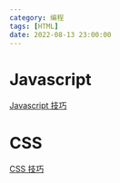 ```yaml
---
category: 编程 
tags: [HTML]
date: 2022-08-13 23:00:00
---
```


# Javascript

[Javascript 技巧](https://hkdickyko.github.io/%E7%B7%A8%E7%A8%8B/js)

# CSS
[CSS 技巧](https://hkdickyko.github.io/%E7%B7%A8%E7%A8%8B/css)

